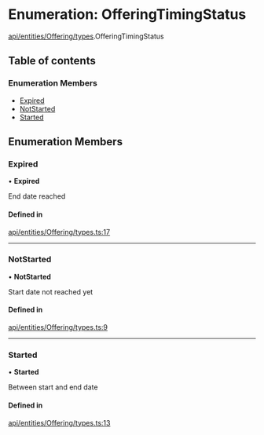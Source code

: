 # Enumeration: OfferingTimingStatus

[api/entities/Offering/types](../wiki/api.entities.Offering.types).OfferingTimingStatus

## Table of contents

### Enumeration Members

- [Expired](../wiki/api.entities.Offering.types.OfferingTimingStatus#expired)
- [NotStarted](../wiki/api.entities.Offering.types.OfferingTimingStatus#notstarted)
- [Started](../wiki/api.entities.Offering.types.OfferingTimingStatus#started)

## Enumeration Members

### Expired

• **Expired**

End date reached

#### Defined in

[api/entities/Offering/types.ts:17](https://github.com/PolymathNetwork/polymesh-sdk/blob/c6fe1be3/src/api/entities/Offering/types.ts#L17)

___

### NotStarted

• **NotStarted**

Start date not reached yet

#### Defined in

[api/entities/Offering/types.ts:9](https://github.com/PolymathNetwork/polymesh-sdk/blob/c6fe1be3/src/api/entities/Offering/types.ts#L9)

___

### Started

• **Started**

Between start and end date

#### Defined in

[api/entities/Offering/types.ts:13](https://github.com/PolymathNetwork/polymesh-sdk/blob/c6fe1be3/src/api/entities/Offering/types.ts#L13)
